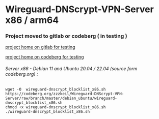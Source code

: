 # Wireguard-DNScrypt-VPN-Server  x86 / arm64

### Project moved to gitlab or codeberg  ( in testing )
[project home on gitlab for testing](https://gitlab.com/zzzkeil/Wireguard-DNScrypt-VPN-Server)

[project home on codeberg for testing](https://codeberg.org/zzzkeil/Wireguard-DNScrypt-VPN-Server)

###### Server x86 - Debian 11 and Ubuntu 20.04 / 22.04  (source form codeberg.org) :
```
wget -O  wireguard-dnscrypt_blocklist_x86.sh https://codeberg.org/zzzkeil/Wireguard-DNScrypt-VPN-Server/raw/branch/master/debian_ubuntu/wireguard-dnscrypt_blocklist_x86.sh
chmod +x wireguard-dnscrypt_blocklist_x86.sh
./wireguard-dnscrypt_blocklist_x86.sh

```
